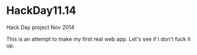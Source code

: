 HackDay11.14
============

Hack Day project Nov 2014


This is an attempt to make my first real web app.  Let's see if I don't fuck it up.
